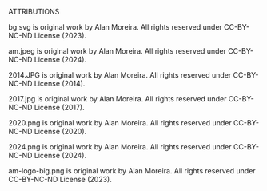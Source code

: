 ATTRIBUTIONS

bg.svg is original work by Alan Moreira. All rights reserved under CC-BY-NC-ND License (2023).

am.jpeg is original work by Alan Moreira. All rights reserved under CC-BY-NC-ND License (2024).

2014.JPG is original work by Alan Moreira. All rights reserved under CC-BY-NC-ND License (2014).

2017.jpg is original work by Alan Moreira. All rights reserved under CC-BY-NC-ND License (2017).

2020.png is original work by Alan Moreira. All rights reserved under CC-BY-NC-ND License (2020).

2024.png is original work by Alan Moreira. All rights reserved under CC-BY-NC-ND License (2024).

am-logo-big.png is original work by Alan Moreira. All rights reserved under CC-BY-NC-ND License (2023).